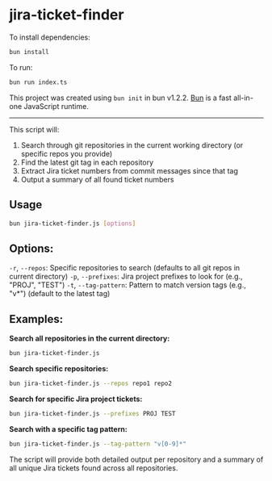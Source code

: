# jira-ticket-finder

To install dependencies:

```bash
bun install
```

To run:

```bash
bun run index.ts
```

This project was created using `bun init` in bun v1.2.2. [Bun](https://bun.sh) is a fast all-in-one JavaScript runtime.


---

This script will:

1. Search through git repositories in the current working directory (or specific repos you provide)
1. Find the latest git tag in each repository
1. Extract Jira ticket numbers from commit messages since that tag
1. Output a summary of all found ticket numbers

## Usage

```bash
bun jira-ticket-finder.js [options]
```


## Options:

`-r`, `--repos`: Specific repositories to search (defaults to all git repos in current directory)
`-p`, `--prefixes`: Jira project prefixes to look for (e.g., "PROJ", "TEST")
`-t`, `--tag-pattern`: Pattern to match version tags (e.g., "v*") (default to the latest tag)

## Examples:

**Search all repositories in the current directory:**
```bash
bun jira-ticket-finder.js
```

**Search specific repositories:**
```bash
bun jira-ticket-finder.js --repos repo1 repo2
```

**Search for specific Jira project tickets:**
```bash
bun jira-ticket-finder.js --prefixes PROJ TEST
```

**Search with a specific tag pattern:**
```bash
bun jira-ticket-finder.js --tag-pattern "v[0-9]*"
```

The script will provide both detailed output per repository and a summary of all unique Jira tickets found across all repositories.
